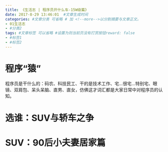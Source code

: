 ```yaml
---
title: 《生活志 | 程序员开什么车-15W级篇》
date: 2017-8-29 13:46:01  #文章生成时间
categories: #文章分类 可省略 # 加 <!--more-->以分割摘要与文章正文。
- 01生活志
- #分类2
tags: #文章标签 可以省略 #设置为则当前页没有打赏按钮reward: false
- #标签1
- #标签2
---
```

# 程序“猿” #
程序员是干什么的：码农、科技民工、干的是技术工作、宅...很宅...特别宅、眼镜、双肩包、呆头呆脑、直男、直女，仿佛这才词汇都是大家日常中对程序员的认知。

# 选谁：SUV与轿车之争 #
<!--more-->


# SUV：90后小夫妻居家篇 #